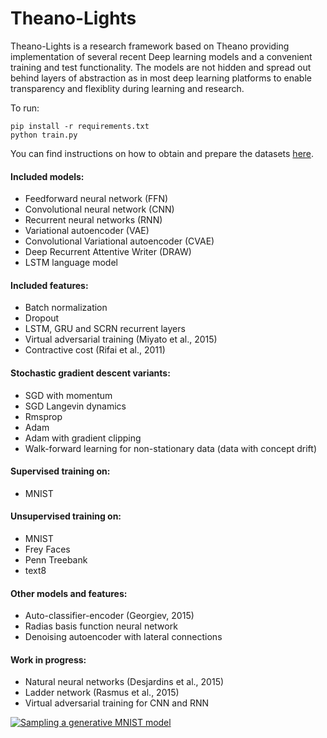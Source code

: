 Theano-Lights
=============

Theano-Lights is a research framework based on Theano providing implementation of several recent Deep learning models and a convenient training and test functionality. The models are not hidden and spread out behind layers of abstraction as in most deep learning platforms to enable transparency and flexiblity during learning and research. 

To run:
```
pip install -r requirements.txt
python train.py
```

You can find instructions on how to obtain and prepare the datasets [here](https://github.com/Ivaylo-Popov/Theano-Lights/blob/master/Data%20instructions.txt). 

#### Included models:
 * Feedforward neural network (FFN)
 * Convolutional neural network (CNN)
 * Recurrent neural networks (RNN)
 * Variational autoencoder  (VAE)
 * Convolutional Variational autoencoder (CVAE)
 * Deep Recurrent Attentive Writer (DRAW)
 * LSTM language model

#### Included features:
 * Batch normalization
 * Dropout
 * LSTM, GRU and SCRN recurrent layers
 * Virtual adversarial training (Miyato et al., 2015)
 * Contractive cost (Rifai et al., 2011)

#### Stochastic gradient descent variants:
 * SGD with momentum 
 * SGD Langevin dynamics
 * Rmsprop
 * Adam
 * Adam with gradient clipping
 * Walk-forward learning for non-stationary data (data with concept drift)

#### Supervised training on:
 * MNIST

#### Unsupervised training on:
 * MNIST
 * Frey Faces    
 * Penn Treebank
 * text8

#### Other models and features:
 * Auto-classifier-encoder (Georgiev, 2015)
 * Radias basis function neural network
 * Denoising autoencoder with lateral connections

#### Work in progress:
 * Natural neural networks (Desjardins et al., 2015) 
 * Ladder network (Rasmus et al., 2015)
 * Virtual adversarial training for CNN and RNN

[![Sampling a generative MNIST model](https://youtu.be/XGUrvMAVv5g)](https://youtu.be/XGUrvMAVv5g)
